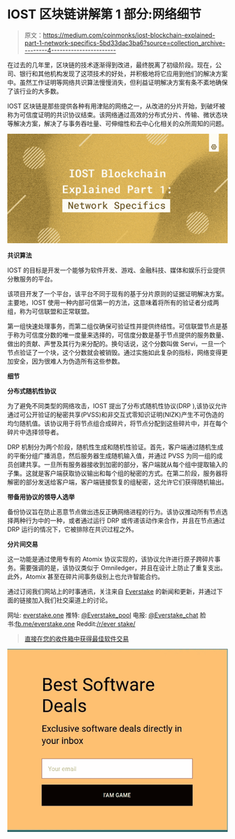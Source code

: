 # IOST 区块链讲解第 1 部分:网络细节

> 原文：<https://medium.com/coinmonks/iost-blockchain-explained-part-1-network-specifics-5bd33dac3ba6?source=collection_archive---------4----------------------->

在过去的几年里，区块链的技术逐渐得到改进，最终脱离了初级阶段。现在，公司、银行和其他机构发现了这项技术的好处，并积极地将它应用到他们的解决方案中。虽然工作证明等网络共识算法慢慢消失，但利益证明解决方案有条不紊地确保了该行业的大多数。

IOST 区块链是那些提供各种有用津贴的网络之一，从改进的分片开始，到破坏被称为可信度证明的共识协议结束。该网络通过高效的分布式分片、传输、微状态块等解决方案，解决了与事务吞吐量、可伸缩性和去中心化相关的众所周知的问题。

![](img/b494abd702d5ab46b9325195cd3059d8.png)

**共识算法**

IOST 的目标是开发一个能够为软件开发、游戏、金融科技、媒体和娱乐行业提供分散服务的平台。

该项目开发了一个平台，该平台不同于现有的基于分片原则的证据证明解决方案。主要地，IOST 使用一种内部可信第一的方法，这意味着将所有的验证者分成两组，称为可信联盟和正常联盟。

第一组快速处理事务，而第二组仅确保可验证性并提供终结性。可信联盟节点是基于称为可信度分数的唯一度量来选择的，可信度分数是基于节点提供的服务数量、做出的贡献、声誉及其行为来分配的。换句话说，这个分数叫做 Servi，一旦一个节点验证了一个块，这个分数就会被销毁。通过实施如此复杂的指标，网络变得更加安全，因为很难人为伪造所有这些参数。

**细节**

**分布式随机性协议**

为了避免不同类型的网络攻击，IOST 提出了分布式随机性协议(DRP ),该协议允许通过可公开验证的秘密共享(PVSS)和非交互式零知识证明(NIZK)产生不可伪造的均匀随机值。该协议用于将节点组合成碎片，将节点分配到这些碎片中，并在每个碎片中选择领导者。

DRP 机制分为两个阶段，随机性生成和随机性验证。首先，客户端通过随机生成的平衡分组广播消息，然后服务器生成随机输入值，并通过 PVSS 为同一组的成员创建共享。一旦所有服务器接收到加密的部分，客户端就从每个组中提取输入的子集。这就是客户端获取协议输出和每个组的秘密的方式。在第二阶段，服务器将解密的部分发送给客户端，客户端链接恢复的组秘密，这允许它们获得随机输出。

**带备用协议的领导人选举**

备份协议旨在防止恶意节点做出违反正确网络进程的行为。该协议推动所有节点选择两种行为中的一种，或者通过运行 DRP 或传递该动作来合作，并且在节点通过 DRP 运行的情况下，它被排除在共识过程之外。

**分片间交易**

这一功能是通过使用专有的 Atomix 协议实现的，该协议允许进行原子跨碎片事务。需要强调的是，该协议类似于 Omniledger，并且在设计上防止了重复支出。此外，Atomix 甚至在碎片间事务级别上也允许智能合约。

通过订阅我们网站上的时事通讯，关注来自 [Everstake](https://everstake.one/) 的新闻和更新，并通过下面的链接加入我们社交渠道上的讨论。

网址: [everstake.one](https://everstake.one/)
推特: [@Everstake_pool](https://twitter.com/Everstake_pool)
电报: [@Everstake_chat](https://t.me/everstake_chat)
脸书:[fb.me/everstake.one](https://www.facebook.com/everstake.one/)
Reddit:[/r/ever stake/](https://www.reddit.com/r/Everstake/)

> [直接在您的收件箱中获得最佳软件交易](https://coincodecap.com/?utm_source=coinmonks)

[![](img/7c0b3dfdcbfea594cc0ae7d4f9bf6fcb.png)](https://coincodecap.com/?utm_source=coinmonks)